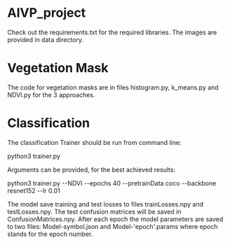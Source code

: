 # AIVP_project
Check out the requirements.txt for the required libraries.
The images are provided in data directory.

# Vegetation Mask
The code for vegetation masks are in files histogram.py, k_means.py and NDVI.py for the 3 approaches.

# Classification
The classification Trainer should be run from command line:

python3 trainer.py

Arguments can be provided, for the best achieved results: 

python3 trainer.py --NDVI --epochs 40 --pretrainData coco --backbone resnet152 --lr 0.01

The model save training and test losses to files trainLosses.npy and testLosses.npy. The test confusion matrices will be saved in ConfusionMatrices.npy. After each epoch the model parameters are saved to two files: Model-symbol.json and Model-'epoch'.params where epoch stands for the epoch number. 
